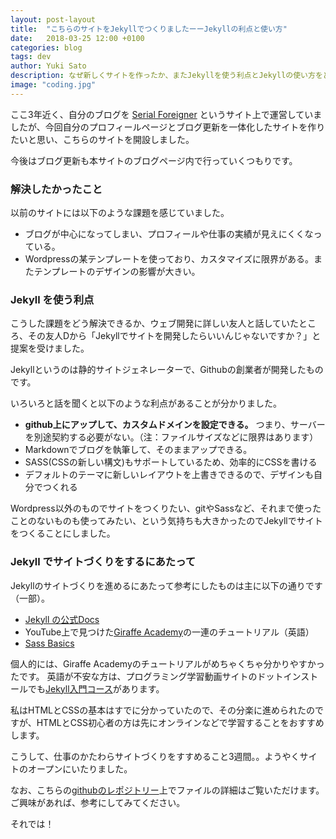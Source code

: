 ```yaml
---
layout: post-layout
title:  "こちらのサイトをJekyllでつくりましたーーJekyllの利点と使い方"
date:   2018-03-25 12:00 +0100
categories: blog
tags: dev
author: Yuki Sato
description: なぜ新しくサイトを作ったか、またJekyllを使う利点とJekyllの使い方をどうやって学んだかを簡単にまとめました。
image: "coding.jpg"
---
```


ここ3年近く、自分のブログを [Serial Foreigner](http://serialforeigner.com/) というサイト上で運営していましたが、今回自分のプロフィールページとブログ更新を一体化したサイトを作りたいと思い、こちらのサイトを開設しました。

今後はブログ更新も本サイトのブログページ内で行っていくつもりです。

### 解決したかったこと
以前のサイトには以下のような課題を感じていました。

+ ブログが中心になってしまい、プロフィールや仕事の実績が見えにくくなっている。
+ Wordpressの某テンプレートを使っており、カスタマイズに限界がある。またテンプレートのデザインの影響が大きい。

### Jekyll を使う利点

こうした課題をどう解決できるか、ウェブ開発に詳しい友人と話していたところ、その友人Dから「Jekyllでサイトを開発したらいいんじゃないですか？」と提案を受けました。

Jekyllというのは静的サイトジェネレーターで、Githubの創業者が開発したものです。

いろいろと話を聞くと以下のような利点があることが分かりました。

+ **github上にアップして、カスタムドメインを設定できる。** つまり、サーバーを別途契約する必要がない。（注：ファイルサイズなどに限界はあります）
+ Markdownでブログを執筆して、そのままアップできる。
+ SASS(CSSの新しい構文)もサポートしているため、効率的にCSSを書ける
+ デフォルトのテーマに新しいレイアウトを上書きできるので、デザインも自分でつくれる

Wordpress以外のものでサイトをつくりたい、gitやSassなど、それまで使ったことのないものも使ってみたい、という気持ちも大きかったのでJekyllでサイトをつくることにしました。

### Jekyll でサイトづくりをするにあたって

Jekyllのサイトづくりを進めるにあたって参考にしたものは主に以下の通りです（一部）。
 + [Jekyll の公式Docs](https://jekyllrb.com/docs/home/)
 + YouTube上で見つけた[Giraffe Academy](https://youtu.be/T1itpPvFWHI)の一連のチュートリアル（英語）
 + [Sass Basics](https://sass-lang.com/guide)

 個人的には、Giraffe Academyのチュートリアルがめちゃくちゃ分かりやすかったです。
 英語が不安な方は、プログラミング学習動画サイトのドットインストールでも[Jekyll入門コース](https://dotinstall.com/lessons/basic_jekyll)があります。

 私はHTMLとCSSの基本はすでに分かっていたので、その分楽に進められたのですが、HTMLとCSS初心者の方は先にオンラインなどで学習することをおすすめします。

 こうして、仕事のかたわらサイトづくりをすすめること3週間。。ようやくサイトのオープンにいたりました。

なお、こちらの[githubのレポジトリー](https://github.com/youxiberlin/blog)上でファイルの詳細はご覧いただけます。ご興味があれば、参考にしてみてください。

それでは！
